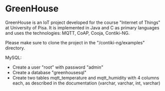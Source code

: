 # GreenHouse
GreenHouse is an IoT project developed for the course "Internet of Things" at University of Pisa. It is implemented in Java and C as primary languages and uses the technologies: MQTT, CoAP, Cooja, Contiki-NG. 

Please make sure to clone the project in the "/contiki-ng/examples" directory.

MySQL: 
- Create a user "root" with password "admin"
- Create a database "greenhousesql"
- Create two tables mqtt_temperature and mqtt_humidity with 4 columns each, as described in the documentation (varchar, varchar, int, varchar)
